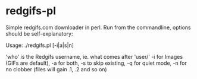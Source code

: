 # redgifs-pl
Simple redgifs.com downloader in perl. Run from the commandline, options should be self-explanatory:

Usage: ./redgifs.pl [-i|a|s|n] <who>

   'who' is the Redgifs username, ie. what comes after 'user/'
   -i for Images (GIFs are default),
   -a for both,
   -s to skip existing,
   -q for quiet mode,
   -n for no clobber (files will gain .1, .2 and so on)
